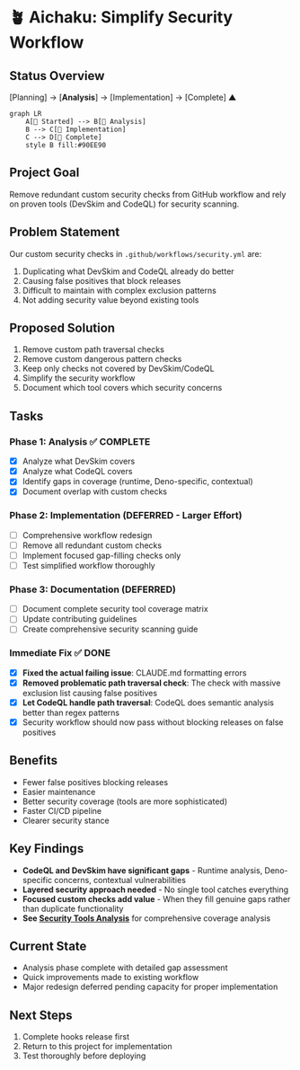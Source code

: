 # 🪴 Aichaku: Simplify Security Workflow

## Status Overview

[Planning] → [**Analysis**] → [Implementation] → [Complete] ▲

```mermaid
graph LR
    A[🌱 Started] --> B[🌿 Analysis]
    B --> C[🌿 Implementation]
    C --> D[🍃 Complete]
    style B fill:#90EE90
```

## Project Goal

Remove redundant custom security checks from GitHub workflow and rely on proven
tools (DevSkim and CodeQL) for security scanning.

## Problem Statement

Our custom security checks in `.github/workflows/security.yml` are:

1. Duplicating what DevSkim and CodeQL already do better
2. Causing false positives that block releases
3. Difficult to maintain with complex exclusion patterns
4. Not adding security value beyond existing tools

## Proposed Solution

1. Remove custom path traversal checks
2. Remove custom dangerous pattern checks
3. Keep only checks not covered by DevSkim/CodeQL
4. Simplify the security workflow
5. Document which tool covers which security concerns

## Tasks

### Phase 1: Analysis ✅ COMPLETE

- [x] Analyze what DevSkim covers
- [x] Analyze what CodeQL covers
- [x] Identify gaps in coverage (runtime, Deno-specific, contextual)
- [x] Document overlap with custom checks

### Phase 2: Implementation (DEFERRED - Larger Effort)

- [ ] Comprehensive workflow redesign
- [ ] Remove all redundant custom checks
- [ ] Implement focused gap-filling checks only
- [ ] Test simplified workflow thoroughly

### Phase 3: Documentation (DEFERRED)

- [ ] Document complete security tool coverage matrix
- [ ] Update contributing guidelines
- [ ] Create comprehensive security scanning guide

### Immediate Fix ✅ DONE

- [x] **Fixed the actual failing issue**: CLAUDE.md formatting errors
- [x] **Removed problematic path traversal check**: The check with massive
      exclusion list causing false positives
- [x] **Let CodeQL handle path traversal**: CodeQL does semantic analysis better
      than regex patterns
- [x] Security workflow should now pass without blocking releases on false
      positives

## Benefits

- Fewer false positives blocking releases
- Easier maintenance
- Better security coverage (tools are more sophisticated)
- Faster CI/CD pipeline
- Clearer security stance

## Key Findings

- **CodeQL and DevSkim have significant gaps** - Runtime analysis, Deno-specific
  concerns, contextual vulnerabilities
- **Layered security approach needed** - No single tool catches everything
- **Focused custom checks add value** - When they fill genuine gaps rather than
  duplicate functionality
- **See [Security Tools Analysis](security-tools-analysis.md)** for
  comprehensive coverage analysis

## Current State

- Analysis phase complete with detailed gap assessment
- Quick improvements made to existing workflow
- Major redesign deferred pending capacity for proper implementation

## Next Steps

1. Complete hooks release first
2. Return to this project for implementation
3. Test thoroughly before deploying

